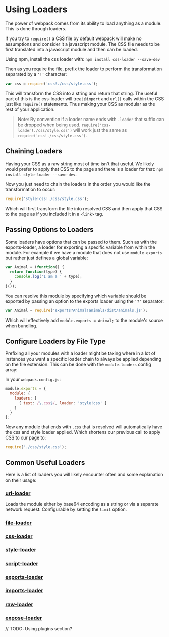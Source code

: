 # Using Loaders

The power of webpack comes from its ability to load anything as a module. This is done through loaders.

If you try to `require()` a CSS file by default webpack will make no assumptions and consider it a javascript module. The CSS file needs to be first translated into a javascript module and then can be loaded.

Using npm, install the css loader with: `npm install css-loader --save-dev`

Then as you require the file, prefix the loader to perform the transformation separated by a `'!'` character:

``` javascript
var css = require('css!./css/style.css');
```

This will transform the CSS into a string and return that string. The useful part of this is the css-loader will treat `@import` and `url()` calls within the CSS just like `require()` statements. Thus making your CSS as modular as the rest of your application.

> Note: By convention if a loader name ends with `-loader` that suffix can be dropped when being used. `require('css-loader!./css/style.css')` will work just the same as `require('css!./css/style.css')`.

## Chaining Loaders

Having your CSS as a raw string most of time isn't that useful. We likely would prefer to apply that CSS to the page and there is a loader for that: `npm install style-loader --save-dev`.

Now you just need to chain the loaders in the order you would like the transformation to occur:

``` javascript
require('style!css!./css/style.css');
```

Which will first transform the file into resolved CSS and then apply that CSS to the page as if you included it in a `<link>` tag.

## Passing Options to Loaders

Some loaders have options that can be passed to them. Such as with the exports-loader, a loader for exporting a specific variable from within the module. For example if we have a module that does not use `module.exports` but rather just defines a global variable:

``` javascript
var Animal = (function() {
  return function(type) {
    console.log('I am a ' + type);
  }
}());
```

You can resolve this module by specifying which variable should be exported by passing an option to the exports loader using the `'?'` separator:

``` javascript
var Animal = require('exports?Animal!animals/dist/animals.js');
```

Which will effectively add `module.exports = Animal;` to the module's source when bundling.

## Configure Loaders by File Type

Prefixing all your modules with a loader might be taxing where in a lot of instances you want a specific loader chain to always be applied depending on the file extension. This can be done with the `module.loaders` config array:

In your `webpack.config.js`:

``` javascript
module.exports = {
  module: {
    loaders: [
      { test: /\.css$/, loader: 'style!css' }
    ]
  }
};
```

Now any module that ends with `.css` that is resolved will automatically have the css and style loader applied. Which shortens our previous call to apply CSS to our page to:

``` javascript
require('./css/style.css');
```

## Common Useful Loaders

Here is a list of loaders you will likely encounter often and some explanation on their usage:

### [url-loader](https://github.com/webpack/url-loader)

Loads the module either by base64 encoding as a string or via a separate network request. Configurable by setting the `limit` option.

### [file-loader](https://github.com/webpack/file-loader)

### [css-loader](https://github.com/webpack/css-loader)

### [style-loader](https://github.com/webpack/style-loader)

### [script-loader](https://github.com/webpack/script-loader)

### [exports-loader](https://github.com/webpack/exports-loader)

### [imports-loader](https://github.com/webpack/imports-loader)

### [raw-loader](https://github.com/webpack/raw-loader)

### [expose-loader](https://github.com/webpack/expose-loader)

// TODO: Using plugins section?
